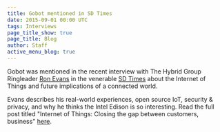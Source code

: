```yaml
---
title: Gobot mentioned in SD Times
date: 2015-09-01 00:00 UTC
tags: Interviews
page_title_show: true
page_title: Blog
author: Staff
active_menu_blog: true
---
```

Gobot was mentioned in the recent interview with The Hybrid Group Ringleader [Ron Evans](https://twitter.com/deadprogram) in the venerable [SD Times](http://sdtimes.com/) about the Internet of Things and future implications of a connected world.

Evans describes his real-world experiences, open source IoT, security & privacy, and why he thinks the Intel Edison is so interesting. Read the full post titled "Internet of Things: Closing the gap between customers, business" [here](http://sdtimes.com/closing-the-gap-between-customers-business/).
